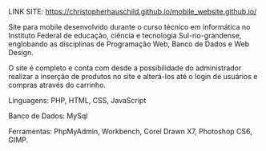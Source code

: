 LINK SITE: https://christopherhauschild.github.io/mobile_website.github.io/

Site para mobile desenvolvido durante o curso técnico em informática no Instituto Federal de educação, ciência e tecnologia Sul-rio-grandense, englobando as disciplinas de Programação Web, Banco de Dados e Web Design.

O site é completo e conta com desde a possibilidade do administrador realizar a inserção de produtos no site e alterá-los até o login de usuários e compras através do carrinho.

Linguagens: PHP, HTML, CSS, JavaScript

Banco de Dados: MySql

Ferramentas: PhpMyAdmin, Workbench, Corel Drawn X7, Photoshop CS6, GIMP.

